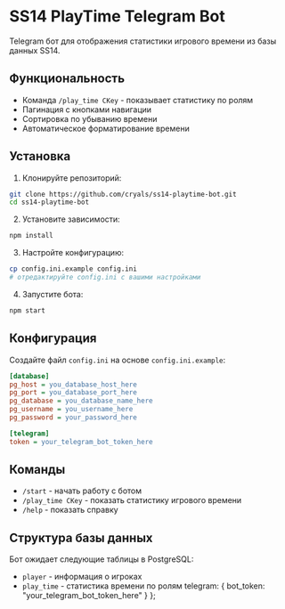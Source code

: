 # SS14 PlayTime Telegram Bot

Telegram бот для отображения статистики игрового времени из базы данных SS14.

## Функциональность

- Команда `/play_time CKey` - показывает статистику по ролям
- Пагинация с кнопками навигации
- Сортировка по убыванию времени
- Автоматическое форматирование времени

## Установка

1. Клонируйте репозиторий:
```bash
git clone https://github.com/cryals/ss14-playtime-bot.git
cd ss14-playtime-bot
```

2. Установите зависимости:
```bash
npm install
```

3. Настройте конфигурацию:
```bash
cp config.ini.example config.ini
# отредактируйте config.ini с вашими настройками
```

4. Запустите бота:
```bash
npm start
```

## Конфигурация

Создайте файл `config.ini` на основе `config.ini.example`:

```ini
[database]
pg_host = you_database_host_here
pg_port = you_database_port_here
pg_database = you_database_name_here
pg_username = you_username_here
pg_password = your_password_here

[telegram]
token = your_telegram_bot_token_here
```

## Команды

- `/start` - начать работу с ботом
- `/play_time CKey` - показать статистику игрового времени
- `/help` - показать справку

## Структура базы данных

Бот ожидает следующие таблицы в PostgreSQL:

- `player` - информация о игроках
- `play_time` - статистика времени по ролям
  telegram: {
    bot_token: "your_telegram_bot_token_here"
  }
};
